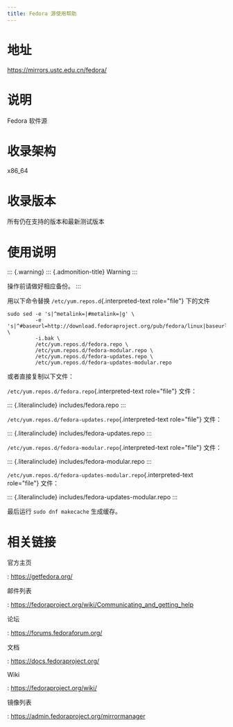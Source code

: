 ```yaml
---
title: Fedora 源使用帮助
---
```


地址
====

<https://mirrors.ustc.edu.cn/fedora/>

说明
====

Fedora 软件源

收录架构
========

x86\_64

收录版本
========

所有仍在支持的版本和最新测试版本

使用说明
========

::: {.warning}
::: {.admonition-title}
Warning
:::

操作前请做好相应备份。
:::

用以下命令替换 `/etc/yum.repos.d`{.interpreted-text role="file"}
下的文件

    sudo sed -e 's|^metalink=|#metalink=|g' \
             -e 's|^#baseurl=http://download.fedoraproject.org/pub/fedora/linux|baseurl=https://mirrors.ustc.edu.cn/fedora|g' \
             -i.bak \
             /etc/yum.repos.d/fedora.repo \
             /etc/yum.repos.d/fedora-modular.repo \
             /etc/yum.repos.d/fedora-updates.repo \
             /etc/yum.repos.d/fedora-updates-modular.repo

或者直接复制以下文件：

`/etc/yum.repos.d/fedora.repo`{.interpreted-text role="file"} 文件：

::: {.literalinclude}
includes/fedora.repo
:::

`/etc/yum.repos.d/fedora-updates.repo`{.interpreted-text role="file"}
文件：

::: {.literalinclude}
includes/fedora-updates.repo
:::

`/etc/yum.repos.d/fedora-modular.repo`{.interpreted-text role="file"}
文件：

::: {.literalinclude}
includes/fedora-modular.repo
:::

`/etc/yum.repos.d/fedora-updates-modular.repo`{.interpreted-text
role="file"} 文件：

::: {.literalinclude}
includes/fedora-updates-modular.repo
:::

最后运行 `sudo dnf makecache` 生成缓存。

相关链接
========

官方主页

:   <https://getfedora.org/>

邮件列表

:   <https://fedoraproject.org/wiki/Communicating_and_getting_help>

论坛

:   <https://forums.fedoraforum.org/>

文档

:   <https://docs.fedoraproject.org/>

Wiki

:   <https://fedoraproject.org/wiki/>

镜像列表

:   <https://admin.fedoraproject.org/mirrormanager>
